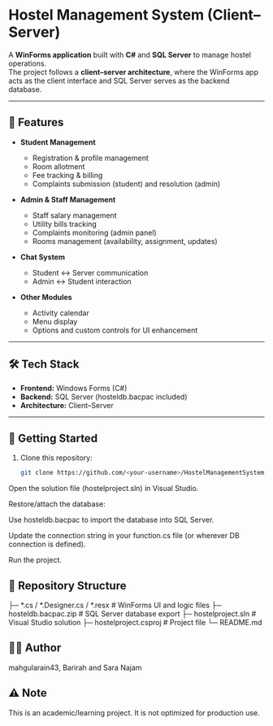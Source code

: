 # Hostel Management System (Client–Server)

A **WinForms application** built with **C#** and **SQL Server** to manage hostel operations.  
The project follows a **client–server architecture**, where the WinForms app acts as the client interface and SQL Server serves as the backend database.

---

## 📌 Features
- **Student Management**
  - Registration & profile management
  - Room allotment
  - Fee tracking & billing
  - Complaints submission (student) and resolution (admin)

- **Admin & Staff Management**
  - Staff salary management
  - Utility bills tracking
  - Complaints monitoring (admin panel)
  - Rooms management (availability, assignment, updates)

- **Chat System**
  - Student ↔ Server communication
  - Admin ↔ Student interaction

- **Other Modules**
  - Activity calendar
  - Menu display
  - Options and custom controls for UI enhancement

---

## 🛠️ Tech Stack
- **Frontend:** Windows Forms (C#)
- **Backend:** SQL Server (hosteldb.bacpac included)
- **Architecture:** Client–Server

---

## 🚀 Getting Started
1. Clone this repository:
   ```bash
   git clone https://github.com/<your-username>/HostelManagementSystem.git


Open the solution file (hostelproject.sln) in Visual Studio.

Restore/attach the database:

Use hosteldb.bacpac to import the database into SQL Server.

Update the connection string in your function.cs file (or wherever DB connection is defined).

Run the project.

## 📂 Repository Structure
├─ *.cs / *.Designer.cs / *.resx   # WinForms UI and logic files
├─ hosteldb.bacpac.zip             # SQL Server database export
├─ hostelproject.sln               # Visual Studio solution
├─ hostelproject.csproj            # Project file
└─ README.md

## 👨‍💻 Author

mahgularain43, Barirah and Sara Najam

## ⚠️ Note

This is an academic/learning project. It is not optimized for production use.
